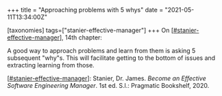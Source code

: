 +++
title = "Approaching problems with 5 whys"
date = "2021-05-11T13:34:00Z"

[taxonomies]
tags=["stanier-effective-manager"]
+++
On [[#stanier-effective-manager](/tags/stanier-effective-manager)], 14th chapter:

A good way to approach problems and learn from them is asking 5 subsequent "why"s. This will facilitate getting to the bottom of issues and extracting learning from those.

[[#stanier-effective-manager](/tags/stanier-effective-manager)]: Stanier, Dr. James. _Become an Effective Software Engineering Manager_. 1st ed. S.l.: Pragmatic Bookshelf, 2020.
